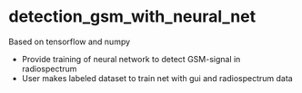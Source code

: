 # detection_gsm_with_neural_net
Based on tensorflow and numpy

- Provide training of neural network to detect GSM-signal in radiospectrum
- User makes labeled dataset to train net with gui and radiospectrum data
